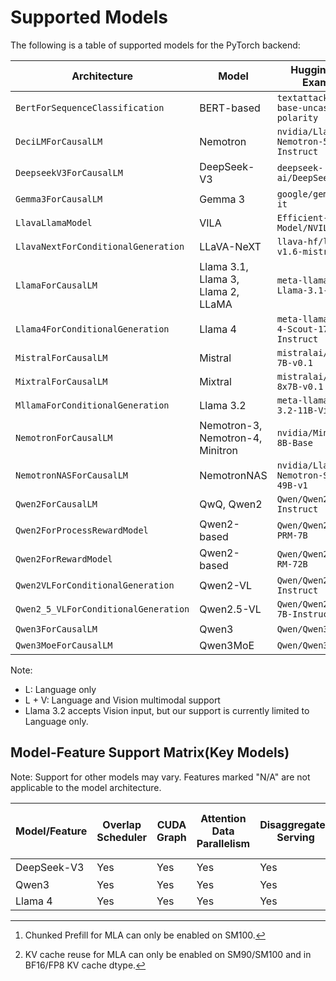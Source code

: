 # Supported Models

The following is a table of supported models for the PyTorch backend:

| Architecture                         | Model                              | HuggingFace Example                          | Modality |
| ------------------------------------ | ---------------------------------- | -------------------------------------------- | -------- |
| `BertForSequenceClassification`      | BERT-based                         | `textattack/bert-base-uncased-yelp-polarity` | L        |
| `DeciLMForCausalLM`                  | Nemotron                           | `nvidia/Llama-3_1-Nemotron-51B-Instruct`     | L        |
| `DeepseekV3ForCausalLM`              | DeepSeek-V3                        | `deepseek-ai/DeepSeek-V3`                    | L        |
| `Gemma3ForCausalLM`                  | Gemma 3                            | `google/gemma-3-1b-it`                       | L        |
| `LlavaLlamaModel`                    | VILA                               | `Efficient-Large-Model/NVILA-8B`             | L + V    |
| `LlavaNextForConditionalGeneration`  | LLaVA-NeXT                         | `llava-hf/llava-v1.6-mistral-7b-hf`          | L + V    |
| `LlamaForCausalLM`                   | Llama 3.1, Llama 3, Llama 2, LLaMA | `meta-llama/Meta-Llama-3.1-70B`              | L        |
| `Llama4ForConditionalGeneration`     | Llama 4                            | `meta-llama/Llama-4-Scout-17B-16E-Instruct`  | L        |
| `MistralForCausalLM`                 | Mistral                            | `mistralai/Mistral-7B-v0.1`                  | L        |
| `MixtralForCausalLM`                 | Mixtral                            | `mistralai/Mixtral-8x7B-v0.1`                | L        |
| `MllamaForConditionalGeneration`     | Llama 3.2                          | `meta-llama/Llama-3.2-11B-Vision`            | L        |
| `NemotronForCausalLM`                | Nemotron-3, Nemotron-4, Minitron   | `nvidia/Minitron-8B-Base`                    | L        |
| `NemotronNASForCausalLM`             | NemotronNAS                        | `nvidia/Llama-3_3-Nemotron-Super-49B-v1`     | L        |
| `Qwen2ForCausalLM`                   | QwQ, Qwen2                         | `Qwen/Qwen2-7B-Instruct`                     | L        |
| `Qwen2ForProcessRewardModel`         | Qwen2-based                        | `Qwen/Qwen2.5-Math-PRM-7B`                   | L        |
| `Qwen2ForRewardModel`                | Qwen2-based                        | `Qwen/Qwen2.5-Math-RM-72B`                   | L        |
| `Qwen2VLForConditionalGeneration`    | Qwen2-VL                           | `Qwen/Qwen2-VL-7B-Instruct`                  | L + V    |
| `Qwen2_5_VLForConditionalGeneration` | Qwen2.5-VL                         | `Qwen/Qwen2.5-VL-7B-Instruct`                | L + V    |
| `Qwen3ForCausalLM`                   | Qwen3                              | `Qwen/Qwen3-8B`                              | L        |
| `Qwen3MoeForCausalLM`                | Qwen3MoE                           | `Qwen/Qwen3-30B-A3B`                         | L        |

Note:
- L: Language only
- L + V: Language and Vision multimodal support
- Llama 3.2 accepts Vision input, but our support is currently limited to Language only.

## Model-Feature Support Matrix(Key Models)

Note: Support for other models may vary. Features marked "N/A" are not applicable to the model architecture.

| Model/Feature | Overlap Scheduler | CUDA Graph | Attention Data Parallelism | Disaggregated Serving | Chunked Prefill | MTP | EAGLE-3(One Model Engine) | EAGLE-3(Two Model Engine) | Torch Sampler | TLLM C++ Sampler | KV Cache Reuse | Sliding Window Attention | Logits Post Processor | Guided Decoding |
| ------------- | ----------------- | ---------- | -------------------------- | --------------------- | --------------- | --- | ------------------------- | ------------------------- | ------------- | ---------------- | -------------- | ------------------------ | --------------------- | --------------- |
| DeepSeek-V3   | Yes               | Yes        | Yes                        | Yes                   | Yes [^1]        | Yes | No                        | No                        | Yes           | Yes              | Yes [^2]       | N/A                      | Yes                   | Yes             |
| Qwen3         | Yes               | Yes        | Yes                        | Yes                   | Yes             | No  | No                        | No                        | Yes           | Yes              | Yes            | N/A                      | Yes                   | Yes             |
| Llama 4       | Yes               | Yes        | Yes                        | Yes                   | Yes             | No  | Yes                       | Yes                       | Yes           | Yes              | Untested       | N/A                      | Yes                   | Yes             |


[^1]: Chunked Prefill for MLA can only be enabled on SM100.
[^2]: KV cache reuse for MLA can only be enabled on SM90/SM100 and in BF16/FP8 KV cache dtype.
